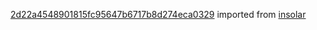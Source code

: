 [2d22a4548901815fc95647b6717b8d274eca0329](https://github.com/insolar/insolar/commit/2d22a4548901815fc95647b6717b8d274eca0329) imported from [insolar](https://github.com/insolar/insolar)
